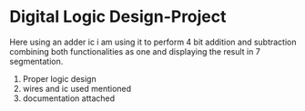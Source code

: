# Digital Logic Design-Project
Here using an adder ic i am using it to perform 4 bit addition and subtraction  combining both functionalities as one and displaying the result in 7 segmentation.

1. Proper logic design
2. wires and ic used mentioned
3. documentation attached
